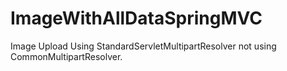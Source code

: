 # ImageWithAllDataSpringMVC
Image Upload Using StandardServletMultipartResolver not using CommonMultipartResolver.
